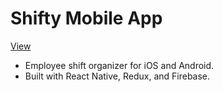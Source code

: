 # Shifty Mobile App
[View](https://expo.io/@huntershinn/shifty-app-expo)
* Employee shift organizer for iOS and Android. 
* Built with React Native, Redux, and Firebase.